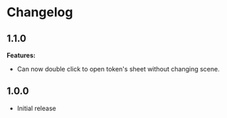 # Changelog

## 1.1.0

**Features:**

- Can now double click to open token's sheet without changing scene.

## 1.0.0

- Initial release
